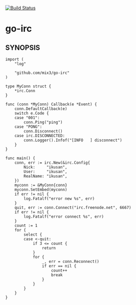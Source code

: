 [![Build Status](https://drone.io/github.com/mix3/go-irc/status.png)](https://drone.io/github.com/mix3/go-irc/latest)

# go-irc

## SYNOPSIS

```
import (
	"log"

	"github.com/mix3/go-irc"
)

type MyConn struct {
	*irc.Conn
}

func (conn *MyConn) Callback(e *Event) {
	conn.DefaultCallback(e)
	switch e.Code {
	case "001":
		conn.Ping("ping")
	case "PONG":
		conn.Disconnect()
	case irc.DISCONNECTED:
		conn.Logger().Infof("[INFO   ] disconnect")
	}
}

func main() {
	conn, err := irc.New(&irc.Config{
		Nick:     "ikusan",
		User:     "ikusan",
		RealName: "ikusan",
	})
	myconn := &MyConn{conn}
	myconn.SetEmbed(myconn)
	if err != nil {
		log.Fatalf("error new %s", err)
	}
	quit, err := conn.Connect("irc.freenode.net", 6667)
	if err != nil {
		log.Fatalf("error connect %s", err)
	}
	count := 1
	for {
		select {
		case <-quit:
			if 3 <= count {
				return
			}
			for {
				_, err = conn.Reconnect()
				if err == nil {
					count++
					break
				}
			}
		}
	}
}
```
